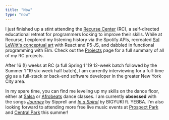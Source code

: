 ```yaml
---
title: "Now"
type: "now"
---
```


I just finished up a stint
attending the [Recurse Center](https://www.recurse.com/) (RC),
a self-directed educational retreat
for programmers looking to improve their skills.
While at Recurse,
I explored my listening history via the Spotify APIs,
recreated [Sol LeWitt's conceptual art](/projects/sol-itude)
with React and P5 JS,
and dabbled in functional programming with Elm.
Check out the [Projects](/projects) page
for a full summary of all of my RC projects.

After 16 (!) weeks at RC
(a full Spring 1 '19 12-week batch
followed by the Summer 1 '19 six-week half batch),
I am currently interviewing for a full-time gig
as a full-stack or back-end software developer
in the greater New York City area.

In my spare time,
you can find me leveling up my skills on the dance floor,
either at [Salsa](https://salsasalsadancestudio.com)
or
[Afrobeats](https://fit4dancenyc.com/) dance classes.
I am currently **obsessed** with the songs
_[Journey](https://open.spotify.com/track/0qjE689Bbbv8nxmhmQQ6eM)_ by Sipprell
and _[In a Spiral](https://open.spotify.com/track/52V5lBmgcqEZCtHjXtJHk9)_ by BIGYUKI ft. YEBBA.
I'm also looking forward
to attending more free live music events
at [Prospect Park](https://www.bricartsmedia.org/events-performances/bric-celebrate-brooklyn-festival)
and [Central Park](https://cityparksfoundation.org/summerstage/)
this summer!
